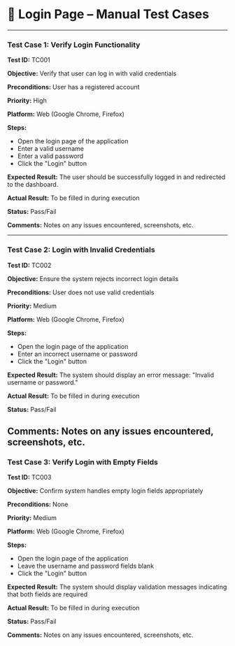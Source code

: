 # 🔐 Login Page – Manual Test Cases

---

### Test Case 1: Verify Login Functionality

**Test ID:** TC001  

**Objective:** Verify that user can log in with valid credentials  

**Preconditions:** User has a registered account  

**Priority:** High  

**Platform:** Web (Google Chrome, Firefox)  

**Steps:**  
- Open the login page of the application  
- Enter a valid username  
- Enter a valid password  
- Click the "Login" button  

**Expected Result:** The user should be successfully logged in and redirected to the dashboard.  

**Actual Result:** To be filled in during execution  

**Status:** Pass/Fail  

**Comments:** Notes on any issues encountered, screenshots, etc.

---

### Test Case 2: Login with Invalid Credentials

**Test ID:** TC002  

**Objective:** Ensure the system rejects incorrect login details  

**Preconditions:** User does not use valid credentials  

**Priority:** Medium  

**Platform:** Web (Google Chrome, Firefox)  

**Steps:**  
- Open the login page of the application  
- Enter an incorrect username or password  
- Click the "Login" button  

**Expected Result:** The system should display an error message: "Invalid username or password."  

**Actual Result:** To be filled in during execution  

**Status:** Pass/Fail  

**Comments:** Notes on any issues encountered, screenshots, etc.
---

### Test Case 3: Verify Login with Empty Fields

**Test ID:** TC003  

**Objective:** Confirm system handles empty login fields appropriately  

**Preconditions:** None  

**Priority:** Medium  

**Platform:** Web (Google Chrome, Firefox)  

**Steps:**  
- Open the login page of the application  
- Leave the username and password fields blank  
- Click the "Login" button  

**Expected Result:** The system should display validation messages indicating that both fields are required  

**Actual Result:** To be filled in during execution  

**Status:** Pass/Fail  

**Comments:** Notes on any issues encountered, screenshots, etc.
